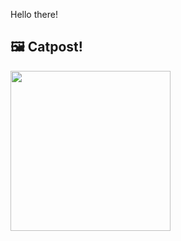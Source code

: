 Hello there!



## 🖼️ Catpost!

<sub>
    <img src="https://cdn2.thecatapi.com/images/cfk.jpg" height="256">
</sub>


